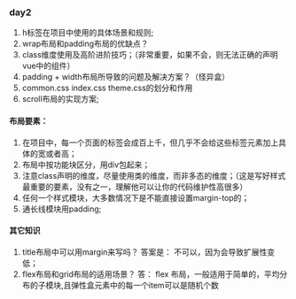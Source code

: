### day2
1. h标签在项目中使用的具体场景和规则;
2. wrap布局和padding布局的优缺点？
3. class维度使用及高阶进阶技巧；（非常重要，如果不会，则无法正确的声明vue中的组件）
4. padding + width布局所导致的问题及解决方案？（怪异盒）
4. common.css  index.css   theme.css的划分和作用
5. scroll布局的实现方案;

#### 布局要素：
1. 在项目中，每一个页面的标签会成百上千，但几乎不会给这些标签元素加上具体的宽或者高；
2. 布局中按功能块区分，用div包起来；
3. 注意class声明的维度，尽量使用类的维度，而非多态的维度；（这是写好样式最重要的要素，没有之一，理解他可以让你的代码维护性高很多）
4. 任何一个样式模块，大多数情况下是不能直接设置margin-top的；
5. 通长线模块用padding; 


#### 其它知识
1.  title布局中可以用margin来写吗？ 答案是： 不可以，因为会导致扩展性变低；
2. flex布局和grid布局的适用场景？ 
    答： flex 布局，一般适用于简单的，平均分布的子模块,且弹性盒元素中的每一个item可以是随机个数